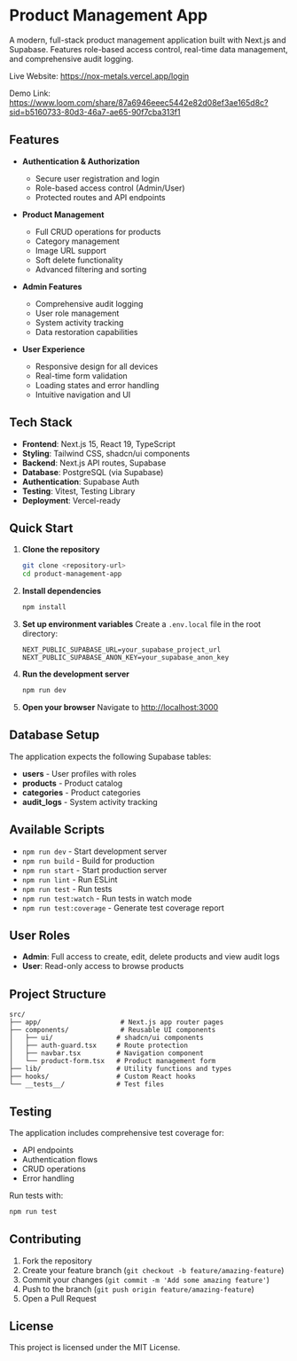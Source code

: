 # Product Management App

A modern, full-stack product management application built with Next.js and Supabase. Features role-based access control, real-time data management, and comprehensive audit logging.

Live Website: https://nox-metals.vercel.app/login

Demo Link: https://www.loom.com/share/87a6946eeec5442e82d08ef3ae165d8c?sid=b5160733-80d3-46a7-ae65-90f7cba313f1


## Features

- **Authentication & Authorization**
  - Secure user registration and login
  - Role-based access control (Admin/User)
  - Protected routes and API endpoints

- **Product Management**
  - Full CRUD operations for products
  - Category management
  - Image URL support
  - Soft delete functionality
  - Advanced filtering and sorting

- **Admin Features**
  - Comprehensive audit logging
  - User role management
  - System activity tracking
  - Data restoration capabilities

- **User Experience**
  - Responsive design for all devices
  - Real-time form validation
  - Loading states and error handling
  - Intuitive navigation and UI

## Tech Stack

- **Frontend**: Next.js 15, React 19, TypeScript
- **Styling**: Tailwind CSS, shadcn/ui components
- **Backend**: Next.js API routes, Supabase
- **Database**: PostgreSQL (via Supabase)
- **Authentication**: Supabase Auth
- **Testing**: Vitest, Testing Library
- **Deployment**: Vercel-ready

## Quick Start

1. **Clone the repository**

   ```bash
   git clone <repository-url>
   cd product-management-app
   ```

2. **Install dependencies**

   ```bash
   npm install
   ```

3. **Set up environment variables**
   Create a `.env.local` file in the root directory:

   ```env
   NEXT_PUBLIC_SUPABASE_URL=your_supabase_project_url
   NEXT_PUBLIC_SUPABASE_ANON_KEY=your_supabase_anon_key
   ```

4. **Run the development server**

   ```bash
   npm run dev
   ```

5. **Open your browser**
   Navigate to [http://localhost:3000](http://localhost:3000)

## Database Setup

The application expects the following Supabase tables:

- **users** - User profiles with roles
- **products** - Product catalog
- **categories** - Product categories
- **audit_logs** - System activity tracking

## Available Scripts

- `npm run dev` - Start development server
- `npm run build` - Build for production
- `npm run start` - Start production server
- `npm run lint` - Run ESLint
- `npm run test` - Run tests
- `npm run test:watch` - Run tests in watch mode
- `npm run test:coverage` - Generate test coverage report

## User Roles

- **Admin**: Full access to create, edit, delete products and view audit logs
- **User**: Read-only access to browse products

## Project Structure

```
src/
├── app/                    # Next.js app router pages
├── components/             # Reusable UI components
│   ├── ui/                # shadcn/ui components
│   ├── auth-guard.tsx     # Route protection
│   ├── navbar.tsx         # Navigation component
│   └── product-form.tsx   # Product management form
├── lib/                   # Utility functions and types
├── hooks/                 # Custom React hooks
└── __tests__/             # Test files
```

## Testing

The application includes comprehensive test coverage for:

- API endpoints
- Authentication flows
- CRUD operations
- Error handling

Run tests with:

```bash
npm run test
```

## Contributing

1. Fork the repository
2. Create your feature branch (`git checkout -b feature/amazing-feature`)
3. Commit your changes (`git commit -m 'Add some amazing feature'`)
4. Push to the branch (`git push origin feature/amazing-feature`)
5. Open a Pull Request

## License

This project is licensed under the MIT License.
